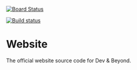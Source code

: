 [![Board Status](https://dev.azure.com/Dev-Beyond/e163689a-8a88-463c-bab7-7a82bd7724db/4b2e1352-9485-421f-ae76-91bb92825433/_apis/work/boardbadge/5567dced-2454-4d80-80b6-7437c45437b5?columnOptions=1)](https://dev.azure.com/Dev-Beyond/e163689a-8a88-463c-bab7-7a82bd7724db/_boards/board/t/4b2e1352-9485-421f-ae76-91bb92825433/Microsoft.RequirementCategory/)

[![Build status](https://dev.azure.com/Dev-Beyond/Website/_apis/build/status/Changes%20to%20Github)](https://dev.azure.com/Dev-Beyond/Website/_build/latest?definitionId=3)

# Website

The official website source code for Dev &amp; Beyond.
